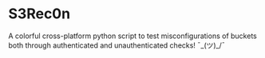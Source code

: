 # S3Rec0n
A colorful cross-platform python script to test misconfigurations of buckets both through authenticated and unauthenticated checks! ¯\_(ツ)_/¯
